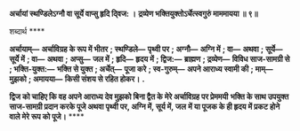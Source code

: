 **अर्चायां स्थण्डिलेऽग्नौ वा सूर्ये वाप्सु हृदि दि्वज: ।** **द्रव्येण भक्तियुक्तोऽर्चेत्स्वगुरुं माममायया ॥ ९॥** 

शब्दार्थ **** 

**अर्चायाम्—** **अर्चाविग्रह के रूप में भीतर** **; स्थण्डिले—** **पृथ्वी पर** **; अग्नौ—** **अग्नि में** **; वा—** **अथवा** **; सूर्ये—** **सूर्ये में** **; वा—** **अथवा** **;** **अप्सु—** **जल में** **; हृदि—** **हृदय में** **; द्विज:—** **ब्राह्मण** **; द्रव्येण—** **विविध साज-सामग्री से** **; भक्ति-युक्त:—** **भक्ति से युक्त** **; अर्चेत्—** **पूजा करे** **; स्व-गुरुम्—** **अपने आराध्य स्वामी की** **; माम्—** **मुझको** **; अमायया—** **किसी संशय से रहित होकर।** **.** 

**द्विज को चाहिए कि वह अपने आराध्य देव मुझको बिना द्वैत के मेरे अर्चाविग्रह पर प्रेममयी** **भक्ति के साथ उपयुक्त साज-सामग्री प्रदान करके पूजे अथवा पृथ्वी पर, अग्नि में, सूर्य में, जल** **में या पूजक के ही हृदय में प्रकट होने वाले मेरे रूप को पूजे।** **** 